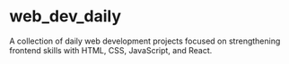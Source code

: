 # web_dev_daily
A collection of daily web development projects focused on strengthening frontend skills with HTML, CSS, JavaScript, and React.

